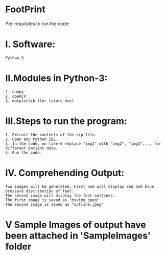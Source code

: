 # FootPrint  
Pre-requisites to run the code: 
# I. Software:  
    Python-3  
# II.Modules in Python-3:  
    1. numpy  
    2. openCV  
    3. matplotlib (for future use)  
# III.Steps to run the program:  
    1. Extract the contents of the zip-file.  
    2. Open any Python IDE.  
    3. In the code, on line-6 replace "img1" with "img2", "img3",... for different patient data.  
    4. Run the code.  
# IV. Comprehending Output:  
    Two images will be generated. First one will display red and blue pressure distribution of feet.  
    The second image will display the feet outlines.   
    The first image is saved as "hsvimg.jpeg"  
    The second image is saved as "outline.jpeg"  

# V Sample Images of output have been attached in 'SampleImages' folder

